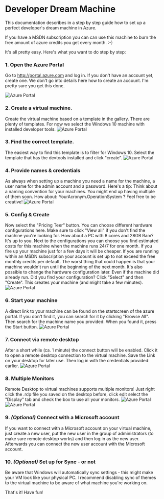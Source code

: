 # Developer Dream Machine #
This documentation describes in a step by step guide 
how to set up a perfect developer's dream machine in Azure.
 

If you have a MSDN subscription you can can use this machine to burn the free amount of azure credits you get every month. :-) 

It's all pretty easy. Here's what you want to do step by step:

### 1. Open the Azure Portal ###
Go to <http://portal.azure.com> and log in. If you don't have  an account yet, create one. We don't go into details here how to create an account. I'm pretty sure you get this done.

![Azure Portal](images/1_portal.jpg )

### 2. Create a virtual machine. ###
Create the virtual machine based on a template in the gallery. There are plenty of templates. For now we select the Windows 10 machine with installed developer tools.
![Azure Portal](images/2_createVMNav.jpg )

### 3. Find the correct template. ###
The easiest way to find this template is to filter for Windows 10. Select the template that has the devtools installed and click "create".
![Azure Portal](images/3_Win10Dev.jpg )

### 4. Provide names & credentials ### 
As always when setting up a machine you need a name for the machine, a user name for the admin account and a password. Here's a tip: Think about a naming convention for your machines. You might end up having multiple of them soon. How about: YourAcronym.OperationSystem ? Feel free to be creative!
![Azure Portal](images/4_VMName.jpg )

### 5. Config & Create ###
Now select the "Pricing Teer" button. You can choose different hardware configurations here. Make sure to click "View all" if you don't find the machine you're looking for. How about a PC with 8 cores and 28GB Ram? It's up to you. Next to the configurations you can choose you find estimated costs for this machine when the machine runs 24/7 for one month. If you fire up your machine just for a few days it will be cheaper. If you are running within an MSDN subscription your account is set up to not exceed the free monthly credits per default. The worst thing that could happen is that your machine wouldn't run until the beginning of the next month.
It's also possible to change the hardware configuration later. Even if the machine did already run.
Did you find your configuration? Click "Select" and then "Create". This creates your machine (and might take a few minutes).
![Azure Portal](images/5_Config.jpg )

### 6. Start your machine ###
A direct link to your machine can be found on the startscreen of the azure portal. If you don't find it, you can search for it by clicking "Browse All". Then search for the machine name you provided. When you found it, press the Start button. 
![Azure Portal](images/6_findmachine.jpg )


### 7. Connect via remote desktop ###
After a short while (ca. 1 minute) the connect button will be enabled. 
Click it to open a remote desktop connection to the virtual machine. Save the Link on your desktop for later use. Then log in with the credentials provided earlier.
![Azure Portal](images/7_Connect.jpg )

### 8. Multiple Monitors ###
Remote Desktop to virtual machines supports multiple monitors! Just right click the .rdp file you saved on the desktop before, click edit select the "Display" tab and check the box to use all your monitors.
![Azure Portal](images/9_rdp.jpg )
![Azure Portal](images/9_multidesktop.jpg )


### 9. *(Optional)* Connect with a Microsoft account ###
If you want to connect with a Microsoft account on your virtual machine, just create a new user, put the new user in the group of administrators (to make sure remote desktop works) and then log in as the new user. Afterwards you can connect the new user account with the Microsoft account.


### 10. *(Optional)* Set up for Sync - or not ###
Be aware that Windows will automatically sync settings - this might make your VM look like your physical PC. I recommend disabling sync of themes to the virtual machine to be aware of what machine you're working on.

That's it! Have fun!
